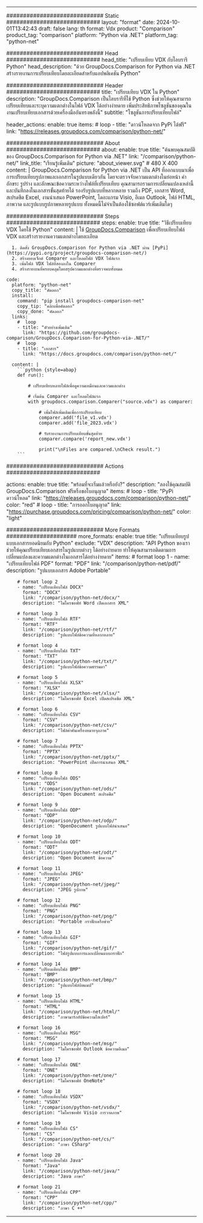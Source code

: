 
---
############################# Static ############################
layout: "format"
date:  2024-10-01T13:42:43
draft: false
lang: th
format: Vdx
product: "Comparison"
product_tag: "comparison"
platform: "Python via .NET"
platform_tag: "python-net"

############################# Head ############################
head_title: "เปรียบเทียบ VDX กับไลบรารี Python"
head_description: "ด้วย GroupDocs.Comparison for Python via .NET สร้างรายงานการเปรียบเทียบโดยละเอียดสำหรับแอปพลิเคชัน Python"

############################# Header ############################
title: "เปรียบเทียบ VDX ใน Python" 
description: "GroupDocs.Comparison เป็นไลบรารีที่ใช้ Python ซึ่งช่วยให้คุณสามารถเปรียบเทียบและระบุความแตกต่างในไฟล์ VDX ได้อย่างง่ายดาย เพิ่มประสิทธิภาพโซลูชันของคุณในงานเปรียบเทียบเอกสารด้วยเครื่องมืออันทรงพลังนี้"
subtitle: "โซลูชันการเปรียบเทียบไฟล์" 

header_actions:
  enable: true
  items:
    #  loop
    - title: "ดาวน์โหลดจาก PyPi ได้ฟรี"
      link: "https://releases.groupdocs.com/comparison/python-net/"
      
############################# About ############################
about:
    enable: true
    title: "ค้นพบคุณสมบัติของ GroupDocs.Comparison for Python via .NET"
    link: "/comparison/python-net/"
    link_title: "เรียนรู้เพิ่มเติม"
    picture: "about_viewer.svg" # 480 X 400
    content: |
       GroupDocs.Comparison for Python via .NET เป็น API ที่ออกแบบมาเพื่อการเปรียบเทียบรูปภาพและเอกสารในรูปแบบเดียวกัน โดยจะตรวจจับความแตกต่างในย่อหน้า คำ อักขระ รูปร่าง และลักษณะข้อความระหว่างไฟล์ที่เปรียบเทียบ คุณสามารถรวมการเปลี่ยนแปลงเหล่านี้และบันทึกลงในเอกสารขั้นสุดท้ายได้ รองรับรูปแบบที่หลากหลาย รวมถึง PDF, เอกสาร Word, สเปรดชีต Excel, งานนำเสนอ PowerPoint, ไดอะแกรม Visio, อีเมล Outlook, ไฟล์ HTML, ภาพวาด และรูปแบบรูปภาพหลายรูปแบบ ทั้งหมดนี้ไม่จำเป็นต้องใช้ซอฟต์แวร์เพิ่มเติมใดๆ

############################# Steps ############################
steps:
    enable: true
    title: "วิธีเปรียบเทียบ VDX โดยใช้ Python"
    content: |
      ใช้ [GroupDocs.Comparison](https://products.groupdocs.com/comparison/python-net/) เพื่อเปรียบเทียบไฟล์ VDX และสร้างรายงานความแตกต่างโดยละเอียด
      
      1. ติดตั้ง GroupDocs.Comparison for Python via .NET ผ่าน [PyPi](https://pypi.org/project/groupdocs-comparison-net/)
      2. สร้างออบเจ็กต์ Comparer และโหลดไฟล์ VDX ไฟล์แรก
      3. เพิ่มไฟล์ VDX ไฟล์ที่สองลงใน Comparer
      4. สร้างรายงานที่ครอบคลุมโดยสรุปความแตกต่างที่ตรวจพบทั้งหมด
   
    code:
      platform: "python-net"
      copy_title: "คัดลอก"
      install:
        command: "pip install groupdocs-comparison-net"
        copy_tip: "คลิกเพื่อคัดลอก"
        copy_done: "คัดลอก"
      links:
        #  loop
        - title: "ตัวอย่างเพิ่มเติม"
          link: "https://github.com/groupdocs-comparison/GroupDocs.Comparison-for-Python-via-.NET/"
        #  loop
        - title: "เอกสาร"
          link: "https://docs.groupdocs.com/comparison/python-net/"
          
      content: |
        ```python {style=abap}
        def run():

            # เปรียบเทียบหลายไฟล์เพื่อดูความเหมือนและความแตกต่าง

            # เริ่มต้น Comparer และโหลดไฟล์แรก
            with groupdocs.comparison.Comparer("source.vdx") as comparer:

                # เพิ่มไฟล์เพิ่มเติมเพื่อการเปรียบเทียบ
                comparer.add('file_v1.vdx')
                comparer.add('file_2023.vdx')

                # รับรายงานการเปรียบเทียบขั้นสุดท้าย
                comparer.compare('report_new.vdx')

                print("\nFiles are compared.\nCheck result.")
        ```            

############################# Actions ############################

actions:
  enable: true
  title: "พร้อมที่จะเริ่มแล้วหรือยัง?"
  description: "ลองใช้คุณสมบัติ GroupDocs.Comparison ฟรีหรือขอใบอนุญาต"
  items:
    #  loop
    - title: "PyPi ดาวน์โหลด"
      link: "https://releases.groupdocs.com/comparison/python-net/"
      color: "red"
        #  loop
    - title: "การออกใบอนุญาต"
      link: "https://purchase.groupdocs.com/pricing/comparison/python-net/"
      color: "light"


############################# More Formats #####################
more_formats:
    enable: true
    title: "เปรียบเทียบรูปแบบเอกสารยอดนิยมกับ Python"
    exclude: "VDX"
    description: "API Python ของเราช่วยให้คุณเปรียบเทียบเอกสารในรูปแบบต่างๆ ได้อย่างง่ายดาย ทำให้คุณสามารถติดตามการเปลี่ยนแปลงและความแตกต่างในเอกสารได้อย่างง่ายดาย"
    items: 
        # format loop 1
        - name: "เปรียบเทียบไฟล์ PDF"
          format: "PDF"
          link: "/comparison/python-net/pdf/"
          description: "รูปแบบเอกสาร Adobe Portable"

        # format loop 2
        - name: "เปรียบเทียบไฟล์ DOCX"
          format: "DOCX"
          link: "/comparison/python-net/docx/"
          description: "ไมโครซอฟท์ Word เปิดเอกสาร XML"

        # format loop 3
        - name: "เปรียบเทียบไฟล์ RTF"
          format: "RTF"
          link: "/comparison/python-net/rtf/"
          description: "รูปแบบไฟล์ข้อความที่หลากหลาย"

        # format loop 4
        - name: "เปรียบเทียบไฟล์ TXT"
          format: "TXT"
          link: "/comparison/python-net/txt/"
          description: "รูปแบบไฟล์ข้อความธรรมดา"

        # format loop 5
        - name: "เปรียบเทียบไฟล์ XLSX"
          format: "XLSX"
          link: "/comparison/python-net/xlsx/"
          description: "ไมโครซอฟท์ Excel เปิดสเปรดชีต XML"

        # format loop 6
        - name: "เปรียบเทียบไฟล์ CSV"
          format: "CSV"
          link: "/comparison/python-net/csv/"
          description: "ไฟล์ค่าคั่นเครื่องหมายจุลภาค"

        # format loop 7
        - name: "เปรียบเทียบไฟล์ PPTX"
          format: "PPTX"
          link: "/comparison/python-net/pptx/"
          description: "PowerPoint เปิดการนำเสนอ XML"

        # format loop 8
        - name: "เปรียบเทียบไฟล์ ODS"
          format: "ODS"
          link: "/comparison/python-net/ods/"
          description: "Open Document สเปรดชีต"

        # format loop 9
        - name: "เปรียบเทียบไฟล์ ODP"
          format: "ODP"
          link: "/comparison/python-net/odp/"
          description: "OpenDocument รูปแบบไฟล์นำเสนอ"

        # format loop 10
        - name: "เปรียบเทียบไฟล์ ODT"
          format: "ODT"
          link: "/comparison/python-net/odt/"
          description: "Open Document ข้อความ"

        # format loop 11
        - name: "เปรียบเทียบไฟล์ JPEG"
          format: "JPEG"
          link: "/comparison/python-net/jpeg/"
          description: "JPEG รูปภาพ"

        # format loop 12
        - name: "เปรียบเทียบไฟล์ PNG"
          format: "PNG"
          link: "/comparison/python-net/png/"
          description: "Portable กราฟิกเครือข่าย"

        # format loop 13
        - name: "เปรียบเทียบไฟล์ GIF"
          format: "GIF"
          link: "/comparison/python-net/gif/"
          description: "ไฟล์รูปแบบการแลกเปลี่ยนแบบกราฟิก"

        # format loop 14
        - name: "เปรียบเทียบไฟล์ BMP"
          format: "BMP"
          link: "/comparison/python-net/bmp/"
          description: "รูปแบบไฟล์บิตแมป"

        # format loop 15
        - name: "เปรียบเทียบไฟล์ HTML"
          format: "HTML"
          link: "/comparison/python-net/html/"
          description: "ภาษามาร์กอัปข้อความไฮเปอร์"

        # format loop 16
        - name: "เปรียบเทียบไฟล์ MSG"
          format: "MSG"
          link: "/comparison/python-net/msg/"
          description: "ไมโครซอฟท์ Outlook ข้อความอีเมล"

        # format loop 17
        - name: "เปรียบเทียบไฟล์ ONE"
          format: "ONE"
          link: "/comparison/python-net/one/"
          description: "ไมโครซอฟท์ OneNote"

        # format loop 18
        - name: "เปรียบเทียบไฟล์ VSDX"
          format: "VSDX"
          link: "/comparison/python-net/vsdx/"
          description: "ไมโครซอฟท์ Visio การวาดภาพ"

        # format loop 19
        - name: "เปรียบเทียบไฟล์ CS"
          format: "CS"
          link: "/comparison/python-net/cs/"
          description: "ภาษา CSharp"

        # format loop 20
        - name: "เปรียบเทียบไฟล์ Java"
          format: "Java"
          link: "/comparison/python-net/java/"
          description: "Java ภาษา"
          
        # format loop 21
        - name: "เปรียบเทียบไฟล์ CPP"
          format: "CPP"
          link: "/comparison/python-net/cpp/"
          description: "ภาษา C ++"
---